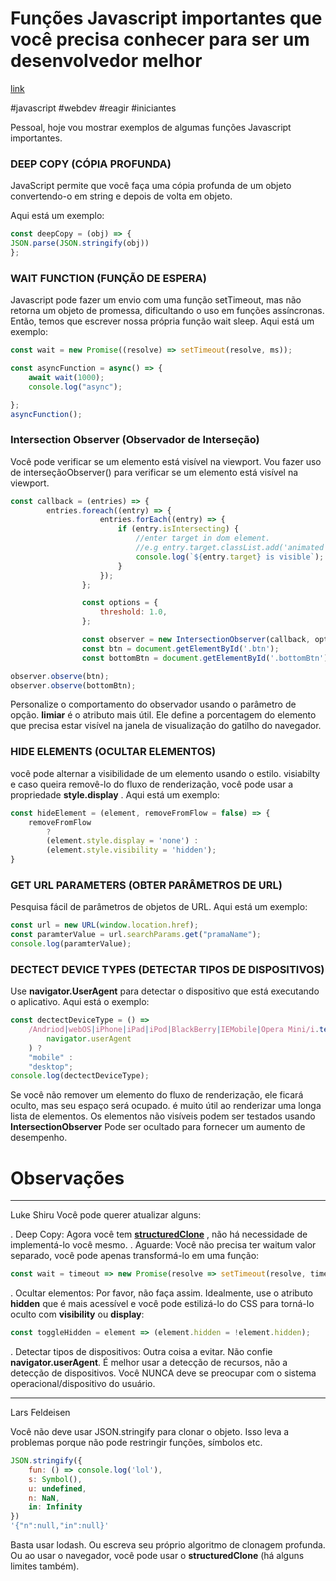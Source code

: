 # Funções Javascript importantes que você precisa conhecer para ser um desenvolvedor melhor

[link](https://dev.to/asapsonter/important-javascript-functions-you-have-to-know-to-be-a-better-developer-2if8)

#javascript
#webdev
#reagir
#iniciantes

Pessoal, hoje vou mostrar exemplos de algumas funções Javascript importantes.

### DEEP COPY (CÓPIA PROFUNDA)
JavaScript permite que você faça uma cópia profunda de um objeto convertendo-o em string e depois de volta em objeto.

Aqui está um exemplo:
```javascript
const deepCopy = (obj) => { 
JSON.parse(JSON.stringify(obj)) 
};
```
### WAIT FUNCTION (FUNÇÃO DE ESPERA)
Javascript pode fazer um envio com uma função setTimeout,
mas não retorna um objeto de promessa, dificultando o uso em funções assíncronas. Então, temos que escrever nossa própria função wait sleep.
Aqui está um exemplo:
```javascript
const wait = new Promise((resolve) => setTimeout(resolve, ms));

const asyncFunction = async() => {
    await wait(1000);
    console.log("async");

};
asyncFunction();
```

### Intersection Observer (Observador de Interseção)
Você pode verificar se um elemento está visível na viewport.
Vou fazer uso de interseçãoObserver()
para verificar se um elemento está visível na viewport.
```javascript
const callback = (entries) => {
        entries.foreach((entry) => {
                    entries.forEach((entry) => {
                        if (entry.isIntersecting) {
                            //enter target in dom element.
                            //e.g entry.target.classList.add('animated');
                            console.log(`${entry.target} is visible`);
                        }
                    });
                };

                const options = {
                    threshold: 1.0,
                };

                const observer = new IntersectionObserver(callback, options);
                const btn = document.getElementById('.btn');
                const bottomBtn = document.getElementById('.bottomBtn');

observer.observe(btn); 
observer.observe(bottomBtn);
```
Personalize o comportamento do observador usando o parâmetro de opção. **limiar** é o atributo mais útil.
Ele define a porcentagem do elemento que precisa estar visível na janela de visualização do gatilho do navegador.

### HIDE ELEMENTS (OCULTAR ELEMENTOS)
você pode alternar a visibilidade de um elemento usando o estilo. visiabilty e caso queira removê-lo do fluxo de renderização, você pode usar a propriedade **style.display** .
Aqui está um exemplo:
```javascript
const hideElement = (element, removeFromFlow = false) => {
    removeFromFlow
        ?
        (element.style.display = 'none') :
        (element.style.visibility = 'hidden');
}
```

### GET URL PARAMETERS (OBTER PARÂMETROS DE URL)
Pesquisa fácil de parâmetros de objetos de URL.
Aqui está um exemplo:
```javascript
const url = new URL(window.location.href);
const paramterValue = url.searchParams.get("pramaName");
console.log(paramterValue);
```

### DECTECT DEVICE TYPES (DETECTAR TIPOS DE DISPOSITIVOS)
Use **navigator.UserAgent** para detectar o dispositivo que está executando o aplicativo.
Aqui está o exemplo:
```javascript
const dectectDeviceType = () =>
    /Andriod|webOS|iPhone|iPad|iPod|BlackBerry|IEMobile|Opera Mini/i.test(
        navigator.userAgent
    ) ?
    "mobile" :
    "desktop";
console.log(dectectDeviceType);
```

Se você não remover um elemento do fluxo de renderização, ele ficará oculto, mas seu espaço será ocupado. é muito útil ao renderizar uma longa lista de elementos.
Os elementos não visíveis podem ser testados usando **IntersectionObserver** Pode ser ocultado para fornecer um aumento de desempenho.

# Observações
___
Luke Shiru
Você pode querer atualizar alguns:

. Deep Copy: Agora você tem **[structuredClone](https://developer.mozilla.org/en-US/docs/Web/API/structuredClone)** , não há necessidade de implementá-lo você mesmo.
. Aguarde: Você não precisa ter waitum valor separado, você pode apenas transformá-lo em uma função:
```javascript
const wait = timeout => new Promise(resolve => setTimeout(resolve, timeout));
```
. Ocultar elementos: Por favor, não faça assim. Idealmente, use o atributo **hidden** que é mais acessível e você pode estilizá-lo do CSS para torná-lo oculto com **visibility** ou **display**:
```javascript
const toggleHidden = element => (element.hidden = !element.hidden);
```
. Detectar tipos de dispositivos: Outra coisa a evitar. Não confie **navigator.userAgent**. É melhor usar a detecção de recursos, não a detecção de dispositivos. Você NUNCA deve se preocupar com o sistema operacional/dispositivo do usuário.

___

Lars Feldeisen

Você não deve usar JSON.stringify para clonar o objeto. Isso leva a problemas porque não pode restringir funções, símbolos etc.
```javascript
JSON.stringify({ 
    fun: () => console.log('lol'), 
    s: Symbol(), 
    u: undefined, 
    n: NaN, 
    in: Infinity
})
'{"n":null,"in":null}'
````
Basta usar lodash. Ou escreva seu próprio algoritmo de clonagem profunda. Ou ao usar o navegador, você pode usar o **structuredClone** (há alguns limites também).

